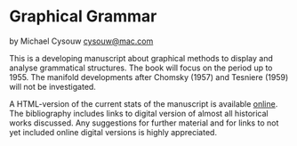 # Graphical Grammar

by Michael Cysouw <cysouw@mac.com>

This is a developing manuscript about graphical methods to display and analyse grammatical structures. The book will focus on the period up to 1955. The manifold developments after Chomsky (1957) and Tesniere (1959) will not be investigated.

A HTML-version of the current stats of the manuscript is available [online](cysouw.github.io/graphicalgrammar). The bibliography includes links to digital version of almost all historical works discussed. Any suggestions for further material and for links to not yet included online digital versions is highly appreciated.
